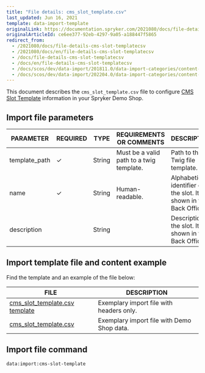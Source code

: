 ```yaml
---
title: "File details: cms_slot_template.csv"
last_updated: Jun 16, 2021
template: data-import-template
originalLink: https://documentation.spryker.com/2021080/docs/file-details-cms-slot-templatecsv
originalArticleId: ce6ee377-92eb-4297-9a05-a188447f5865
redirect_from:
  - /2021080/docs/file-details-cms-slot-templatecsv
  - /2021080/docs/en/file-details-cms-slot-templatecsv
  - /docs/file-details-cms-slot-templatecsv
  - /docs/en/file-details-cms-slot-templatecsv
  - /docs/scos/dev/data-import/201811.0/data-import-categories/content-management/file-details-cms-slot-template.csv.html
  - /docs/scos/dev/data-import/202204.0/data-import-categories/content-management/file-details-cms-slot-template.csv.html  
---
```


This document describes the `cms_slot_template.csv` file to configure  [CMS Slot Template](/docs/pbc/all/content-management-system/{{page.version}}/tutorials-and-howtos/howto-create-cms-templates.html#template-with-slots) information in your Spryker Demo Shop.

## Import file parameters

| PARAMETER | REQUIRED | TYPE | REQUIREMENTS OR COMMENTS | DESCRIPTION |
| --- | --- | --- | --- | --- |
| template_path | &check;  | String |Must be a valid path to a twig template. | Path to the Twig file template. |
| name |  &check;  | String | Human-readable. | Alphabetical identifier of the slot. It is shown in the Back Office. |
| description |    | String |  | Description of the slot. It is shown in the Back Office. |

## Import template file and content example

Find the template and an example of the file below:

| FILE | DESCRIPTION |
| --- | --- |
| [cms_slot_template.csv template](https://spryker.s3.eu-central-1.amazonaws.com/docs/Developer+Guide/Back-End/Data+Manipulation/Data+Ingestion/Data+Import/Data+Import+Categories/Content+Management/Template+cms_slot_template.csv) |  Exemplary import file with headers only.  |
| [cms_slot_template.csv](https://spryker.s3.eu-central-1.amazonaws.com/docs/Developer+Guide/Back-End/Data+Manipulation/Data+Ingestion/Data+Import/Data+Import+Categories/Content+Management/cms_slot_template.csv) | Exemplary import file with Demo Shop data. |

## Import file command

```bash
data:import:cms-slot-template
```
